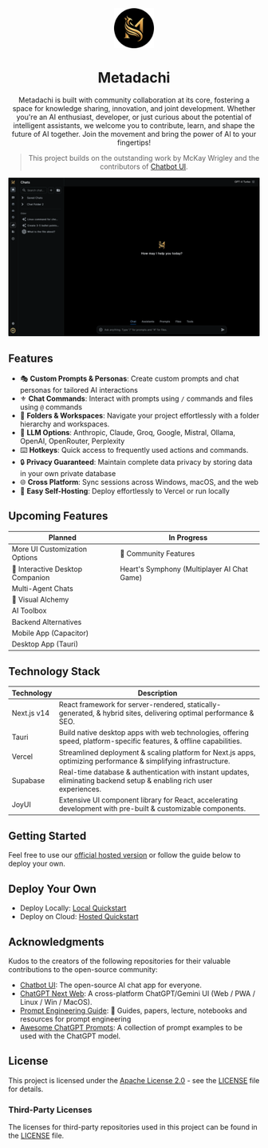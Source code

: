 <div align="center">
<img src="public/docs/images/icon-circle.png" alt="Metadachi Icon" style="width: 80px; height: auto;" />
<h1>Metadachi</h1>

[//]: # ([![Web][Web-image]][web-url])
[//]: # ([![Windows][Windows-image]][download-url])
[//]: # ([![MacOS][MacOS-image]][download-url])

[web-url]: https://app.metadachi.com
[download-url]: https://github.com/Phanturne/metadachi/releases
[Web-image]: https://img.shields.io/badge/Web-PWA-orange?logo=microsoftedge
[Windows-image]: https://img.shields.io/badge/-Windows-blue?logo=windows
[MacOS-image]: https://img.shields.io/badge/-MacOS-black?logo=apple
[Linux-image]: https://img.shields.io/badge/-Linux-333?logo=ubuntu
Metadachi is built with community collaboration at its core, fostering a space for knowledge sharing, innovation, and joint development. Whether you're an AI enthusiast, developer, or just curious about the potential of intelligent assistants, we welcome you to contribute, learn, and shape the future of AI together. Join the movement and bring the power of AI to your fingertips!

> This project builds on the outstanding work by McKay Wrigley and the contributors of [Chatbot UI](https://github.com/mckaywrigley/chatbot-ui).

![Website](public/docs/images/website-screenshot.png)

</div>

## Features
- 🎭 **Custom Prompts & Personas**: Create custom prompts and chat personas for tailored AI interactions
- ⚜️ **Chat Commands**: Interact with prompts using `/` commands and files using `@` commands
- 📁 **Folders & Workspaces**: Navigate your project effortlessly with a folder hierarchy and workspaces.
- 🤖 **LLM Options**: Anthropic, Claude, Groq, Google, Mistral, Ollama, OpenAI, OpenRouter, Perplexity
- ⌨️ **Hotkeys**: Quick access to frequently used actions and commands.
- 🔒 **Privacy Guaranteed**: Maintain complete data privacy by storing data in your own private database
- 🌐 **Cross Platform**: Sync sessions across Windows, macOS, and the web
- 🚀 **Easy Self-Hosting**: Deploy effortlessly to Vercel or run locally

## Upcoming Features
| Planned                           | In Progress                                   |
|-----------------------------------|-----------------------------------------------|
| More UI Customization Options     | 🤝 Community Features                         |
| 🐶 Interactive Desktop Companion  | Heart's Symphony (Multiplayer AI Chat Game)   |
| Multi-Agent Chats                 |                                               |
| 🎨 Visual Alchemy                 |                                               |
| AI Toolbox                        |                                               |
| Backend Alternatives              |                                               |
| Mobile App (Capacitor)            |                                               |
| Desktop App (Tauri)               |                                               |

## Technology Stack
| Technology     | Description                                                                                                            |
|----------------|------------------------------------------------------------------------------------------------------------------------|
| Next.js v14    | React framework for server-rendered, statically-generated, & hybrid sites, delivering optimal performance & SEO.       |
| Tauri          | Build native desktop apps with web technologies, offering speed, platform-specific features, & offline capabilities.   |
| Vercel         | Streamlined deployment & scaling platform for Next.js apps, optimizing performance & simplifying infrastructure.       |
| Supabase       | Real-time database & authentication with instant updates, eliminating backend setup & enabling rich user experiences.  |
| JoyUI          | Extensive UI component library for React, accelerating development with pre-built & customizable components.           |


## Getting Started
Feel free to use our [official hosted version](https://metadachi.com) or follow the guide below to deploy your own.

## Deploy Your Own
* Deploy Locally: [Local Quickstart](public/docs/local-quickstart.md)
* Deploy on Cloud: [Hosted Quickstart](public/docs/hosted-quickstart.md)

## Acknowledgments
Kudos to the creators of the following repositories for their valuable contributions to the open-source community:
- [Chatbot UI](https://github.com/mckaywrigley/chatbot-ui): The open-source AI chat app for everyone.
- [ChatGPT Next Web](https://github.com/Yidadaa/ChatGPT-Next-Web): A cross-platform ChatGPT/Gemini UI (Web / PWA / Linux / Win / MacOS).
- [Prompt Engineering Guide](https://github.com/dair-ai/Prompt-Engineering-Guide): 🐙 Guides, papers, lecture, notebooks and resources for prompt engineering
- [Awesome ChatGPT Prompts](https://github.com/f/awesome-chatgpt-prompts): A collection of prompt examples to be used with the ChatGPT model.

## License
This project is licensed under the [Apache License 2.0](LICENSE) - see the [LICENSE](LICENSE) file for details.

### Third-Party Licenses
The licenses for third-party repositories used in this project can be found in the [LICENSE](LICENSE) file.
